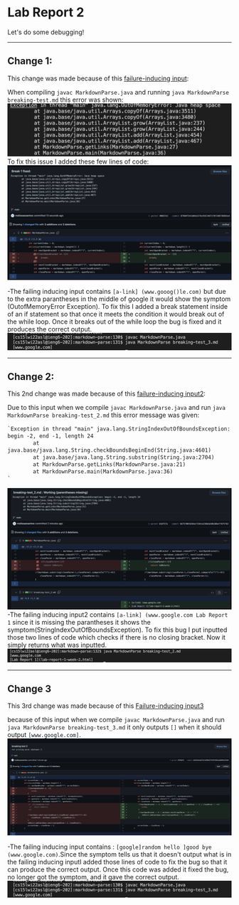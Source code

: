 # Lab Report 2
Let's do some debugging!

---
Change 1:
---

This change was made because of this 
[failure-inducing input](https://github.com/melissaesantos/markdown-parse/blob/b639e9edb27bfd209d2797637054eb6869d159df/breaking-test.md):


When compiling `javac MarkdownParse.java` and running `java MarkdownParse breaking-test.md`  this error  was shown:
![Image](Heap.png)
To fix this issue I added these few lines of code:
![Image](break1fixed.png)

-The failing inducing input contains `[a-link] (www.gooog()le.com)` but due to the extra parantheses in the middle of google it would show the symptom (OutofMemoryError Exception). To fix this I added a break statement inside of an if statement so that once it meets the condition it would break out of the while loop. Once it breaks out of the while loop the bug is fixed and it produces the correct output.
![Image](1Output.png)


---
Change 2:
---

This 2nd change was made because of this [failure-inducing input2](https://github.com/melissaesantos/markdown-parse/blob/b639e9edb27bfd209d2797637054eb6869d159df/breaking-test_2.md):

Due to this input when we compile `javac MarkdownParse.java` and run `java MarkdownParse breaking-test_2.md`  this error message was given:
```
`Exception in thread "main" java.lang.StringIndexOutOfBoundsException: begin -2, end -1, length 24
        at java.base/java.lang.String.checkBoundsBeginEnd(String.java:4601)
        at java.base/java.lang.String.substring(String.java:2704)
        at MarkdownParse.getLinks(MarkdownParse.java:21)
        at MarkdownParse.main(MarkdownParse.java:36)
`
```

![Image](Test2.png)
-The failing inducing input2 contains `[a-link] (www.google.com Lab Report 1`
since it is missing the parantheses it shows the symptom(StringIndexOutOfBoundsException). To fix this bug I put inputted those two lines of code which checks if there is no closing bracket. Now it simply returns what was inputted. 
![Image](fixed.png)


---
Change 3
---

This 3rd change was made because of this [Failure-inducing input3](https://github.com/melissaesantos/markdown-parse/blob/b639e9edb27bfd209d2797637054eb6869d159df/breaking-test_3.md)

because of this input when we compile `javac MarkdownParse.java` and run `java MarkdownParse breaking-test_3.md` it only outputs `[]` when it should output `[www.google.com]`. 
![Image](change3.png)

-The failing inducing input contains : `[google]random hello ]good bye (www.google.com)`.Since the symptom tells us that it doesn't output what is in the failing inducing inputI added those lines of code to fix the bug so that it can produce the correct output. Once this code was added it fixed the bug, no longer got the symptom, and it gave the correct output.
![Image](good.png)

